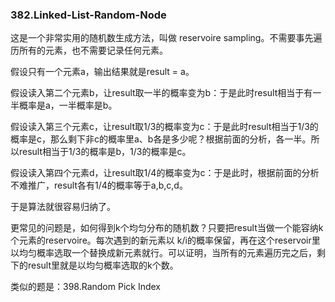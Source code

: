 ### 382.Linked-List-Random-Node

这是一个非常实用的随机数生成方法，叫做 reservoire sampling。不需要事先遍历所有的元素，也不需要记录任何元素。

假设只有一个元素a，输出结果就是result = a。

假设读入第二个元素b，让result取一半的概率变为b：于是此时result相当于有一半概率是a，一半概率是b。

假设读入第三个元素c，让result取1/3的概率变为c：于是此时result相当于1/3的概率是c，那么剩下非c的概率里a、b各是多少呢？根据前面的分析，各一半。所以result相当于1/3的概率是b，1/3的概率是c。

假设读入第四个元素d，让result取1/4的概率变为c：于是此时，根据前面的分析不难推广，result各有1/4的概率等于a,b,c,d。

于是算法就很容易归纳了。

更常见的问题是，如何得到k个均匀分布的随机数？只要把result当做一个能容纳k个元素的reservoire。每次遇到的新元素以 k/i的概率保留，再在这个reservoir里以均匀概率选取一个替换成新元素就行。可以证明，当所有的元素遍历完之后，剩下的result里就是以均匀概率选取的k个数。

类似的题是：398.Random Pick Index
